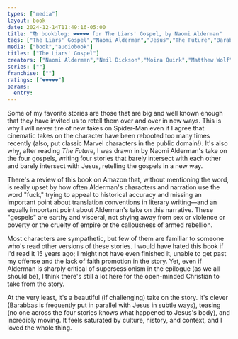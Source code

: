 ```yaml
---
types: ["media"]
layout: book
date: 2024-12-14T11:49:16-05:00
title: "📚 bookblog: ❤️❤️❤️❤️❤️ for The Liars' Gospel, by Naomi Alderman"
tags: ["The Liars' Gospel","Naomi Alderman","Jesus","The Future","Barabbas","Mary","Judas","Caiaphas"]
media: ["book","audiobook"]
titles: ["The Liars' Gospel"]
creators: ["Naomi Alderman","Neil Dickson","Moira Quirk","Matthew Wolf"]
series: [""]
franchise: [""]
ratings: ["❤️❤️❤️❤️❤️"]
params:
  entry:
---
```


Some of my favorite stories are those that are big and well known enough that they have invited us to retell them over and over in new ways. This is why I will never tire of new takes on Spider-Man even if I agree that cinematic takes on the character have been rebooted too many times recently (also, put classic Marvel characters in the public domain!). It's also why, after reading *The Future*, I was drawn in by Naomi Alderman's take on the four gospels, writing four stories that barely intersect with each other and barely intersect with Jesus, retelling the gospels in a new way.

There's a review of this book on Amazon that, without mentioning the word, is really upset by how often Alderman's characters and narration use the word "fuck," trying to appeal to historical accuracy and missing an important point about translation conventions in literary writing—and an equally important point about Alderman's take on this narrative. These "gospels" are earthy and visceral, not shying away from sex or violence or poverty or the cruelty of empire or the callousness of armed rebellion. 

Most characters are sympathetic, but few of them are familiar to someone who's read other versions of these stories. I would have hated this book if I'd read it 15 years ago; I might not have even finished it, unable to get past my offense and the lack of faith promotion in the story. Yet, even if Alderman is sharply critical of supersessionism in the epilogue (as we all should be), I think there's still a lot here for the open-minded Christian to take from the story.

At the very least, it's a beautiful (if challenging) take on the story. It's clever (Barabbas is frequently put in parallel with Jesus in subtle ways), teasing (no one across the four stories knows what happened to Jesus's body), and incredibly moving. It feels saturated by culture, history, and context, and I loved the whole thing.
